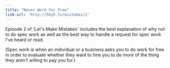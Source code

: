 ```yaml
---
title: "Never Work For Free"
link-url: 'http://5by5.tv/mistakes/2'
---
```

<p>Episode 2 of 'Let's Make Mistakes' includes the best explanation of why not to do spec work as well as the best way to handle a request for spec work I've heard or read.</p>
<p>(Spec work is when an individual or a business asks you to do work for free in order to evaluate whether they want to hire you to do more of the thing they aren't willing to pay you for.)</p>
